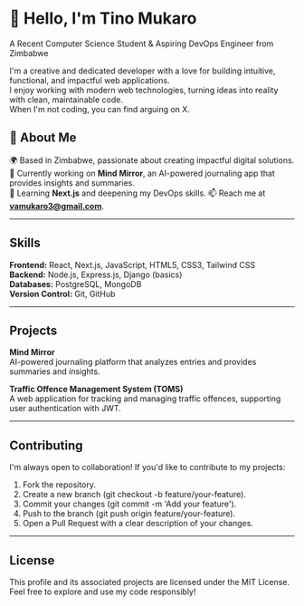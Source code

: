 # 👋 Hello, I'm Tino Mukaro  
A Recent Computer Science Student & Aspiring DevOps Engineer from Zimbabwe  

I'm a creative and dedicated developer with a love for building intuitive, functional, and impactful web applications.  
I enjoy working with modern web technologies, turning ideas into reality with clean, maintainable code.  
When I'm not coding, you can find arguing on X.  


## 🔎 About Me  
🌍 Based in Zimbabwe, passionate about creating impactful digital solutions.  
🔭 Currently working on **Mind Mirror**, an AI-powered journaling app that provides insights and summaries.  
🌱 Learning **Next.js** and deepening my DevOps skills. 
📫 Reach me at **vamukaro3@gmail.com**.  

---

## Skills  
**Frontend:** React, Next.js, JavaScript, HTML5, CSS3, Tailwind CSS  
**Backend:** Node.js, Express.js, Django (basics)  
**Databases:** PostgreSQL, MongoDB  
**Version Control:** Git, GitHub  

---

## Projects  
**Mind Mirror**  
AI-powered journaling platform that analyzes entries and provides summaries and insights.  

**Traffic Offence Management System (TOMS)**  
A web application for tracking and managing traffic offences, supporting user authentication with JWT.    

---

## Contributing  
I'm always open to collaboration! If you'd like to contribute to my projects:  

1. Fork the repository.
2. Create a new branch (git checkout -b feature/your-feature).
3. Commit your changes (git commit -m 'Add your feature').
4. Push to the branch (git push origin feature/your-feature).
5. Open a Pull Request with a clear description of your changes.
---

## License
This profile and its associated projects are licensed under the MIT License. Feel free to explore and use my code responsibly!
